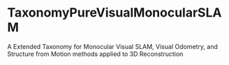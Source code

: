 # TaxonomyPureVisualMonocularSLAM
A Extended Taxonomy for Monocular Visual SLAM, Visual Odometry, and Structure from Motion methods applied to 3D Reconstruction
